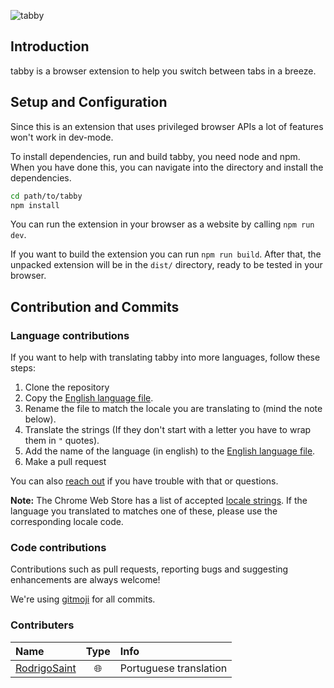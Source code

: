 ![tabby](http://qvieo.com/githubimg/banner_tabby.png)

## Introduction

tabby is a browser extension to help you switch between tabs in a breeze.

## Setup and Configuration

Since this is an extension that uses privileged browser APIs a lot of features won't work in dev-mode.

To install dependencies, run and build tabby, you need node and npm. When you have done this, you can navigate into the directory and install the dependencies.

``` bash
cd path/to/tabby
npm install
```

You can run the extension in your browser as a website by calling `npm run dev`.

If you want to build the extension you can run `npm run build`.
After that, the unpacked extension will be in the `dist/` directory, ready to be tested in your browser.

## Contribution and Commits

### Language contributions

If you want to help with translating tabby into more languages, follow these steps:
1. Clone the repository
2. Copy the [English language file](https://github.com/JulianWels/tabby/blob/master/src/locales/en.yaml).
3. Rename the file to match the locale you are translating to (mind the note below).
4. Translate the strings (If they don't start with a letter you have to wrap them in `"` quotes).
5. Add the name of the language (in english) to the [English language file](/JulianWels/tabby/blob/master/src/locales/en.yaml).
6. Make a pull request

You can also [reach out](https://twitter.com/JulianWels) if you have trouble with that or questions.

**Note:** The Chrome Web Store has a list of accepted [locale strings](https://developer.chrome.com/webstore/i18n#localeTable). If the language you translated to matches one of these, please use the corresponding locale code.

### Code contributions

Contributions such as pull requests, reporting bugs and suggesting enhancements are always welcome!

We're using [gitmoji](https://gitmoji.carloscuesta.me/) for all commits.

### Contributers

| Name                                                 | Type                   | Info                   |
| :--------------------------------------------------- | :--------------------: | :--------------------- |
| <a href="//github.com/RodrigoSaint">RodrigoSaint</a> | :globe_with_meridians: | Portuguese translation |
